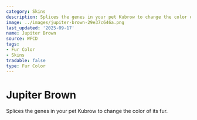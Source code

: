 ```yaml
---
category: Skins
description: Splices the genes in your pet Kubrow to change the color of its fur.
image: ../images/jupiter-brown-29e37c646a.png
last_updated: '2025-09-17'
name: Jupiter Brown
source: WFCD
tags:
- Fur Color
- Skins
tradable: false
type: Fur Color
---
```


# Jupiter Brown

Splices the genes in your pet Kubrow to change the color of its fur.

